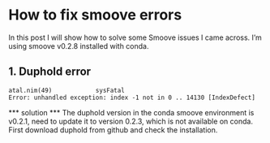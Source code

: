 # How to fix smoove errors

In this post I will show how to solve some Smoove issues I came across. I’m using smoove v0.2.8 installed with conda.

## 1. Duphold error

```
atal.nim(49)            sysFatal
Error: unhandled exception: index -1 not in 0 .. 14130 [IndexDefect]

```

*** solution *** The duphold version in the conda smoove environment is v0.2.1, need to update it to version 0.2.3, which is not available on conda.
First download duphold from github and check the installation.



